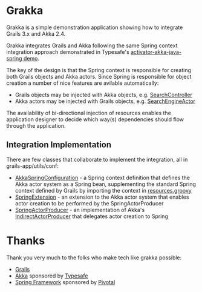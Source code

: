 # Grakka #

Grakka is a simple demonstration application showing how to integrate Grails 3.x and Akka 2.4.

Grakka integrates Grails and Akka following the same Spring context integration approach demonstrated 
in Typesafe's [activator-akka-java-spring demo](https://github.com/typesafehub/activator-akka-java-spring).

The key of the design is that the Spring context is responsible for creating both Grails objects and Akka actors.  Since Spring is responsible for object creation a number of nice features are avilable automatically:

* Grails objects may be injected with Akka objects, e.g. [SearchController](grails-app/controllers/grakka/SearchController.groovy)
* Akka actors may be injected with Grails objects, e.g. [SearchEngineActor](src/main/groovy/grakka/search/SearchEngineActor.groovy) 

The availability of bi-directional injection of resources enables the application designer to decide which way(s) dependencies should flow through the application.

## Integration Implementation ##

There are few classes that collaborate to implement the integration, all in grails-app/utils/conf:
  
* [AkkaSpringConfiguration](grails-app/utils/conf/AkkaSpringConfiguration.groovy) - a Spring context definition that defines the Akka actor system as a Spring bean, supplementing the standard Spring context defined by Grails by importing the context in [resources.groovy](grails-app/conf/spring/resources.groovy)
* [SpringExtension](grails-app/utils/conf/SpringExtension.groovy) - an extension to the Akka actor system that enables actor creation to be performed by the SpringActorProducer 
* [SpringActorProducer](grails-app/utils/conf/SpringActorProducer.groovy) - an implementation of Akka's [IndirectActorProducer](http://doc.akka.io/api/akka/2.4.0/index.html#akka.actor.IndirectActorProducer) that delegates actor creation to Spring 

# Thanks #

Thank you very much to the folks who make tech like grakka possible:

* [Grails](https://grails.org/)
* [Akka](http://akka.io/) sponsored by [Typesafe](http://www.typesafe.com/)
* [Spring Framework](https://spring.io/) sponsored by [Pivotal](https://pivotal.io/)
